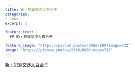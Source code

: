 ```yaml
---
title: 新・犯罪交渉人百合子
categories:
- news
excerpt: |

feature_text: |
  ## 新・犯罪交渉人百合子

feature_image: "https://picsum.photos/2560/600?image=733"
image: "https://picsum.photos/2560/600?image=733"
---
```


[新・犯罪交渉人百合子](https://www.necoweb.com/neco/program/detail.php?id=4570&)
